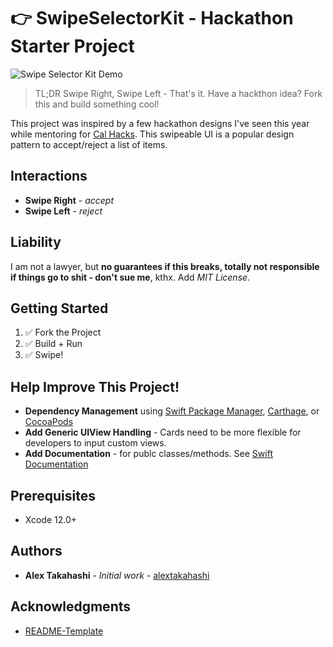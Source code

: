 # 👉 SwipeSelectorKit - Hackathon Starter Project

<img src="assets/2020_10_15_SwipeSelectorUIDemo.gif" alt="Swipe Selector Kit Demo" width=""/>

> TL;DR Swipe Right, Swipe Left - That's it.  Have a hackthon idea? Fork this and build something cool!

This project was inspired by a few hackathon designs I've seen this year while mentoring for [Cal Hacks](https://calhacks.io/).  This swipeable UI is a popular design pattern to accept/reject a list of items.

## Interactions
* **Swipe Right** - *accept*
* **Swipe Left** - *reject*

## Liability
I am not a lawyer, but **no guarantees if this breaks, totally not responsible if things go to shit - don't sue me**, kthx.  Add *MIT License*.

## Getting Started

1. ✅ Fork the Project
2. ✅ Build + Run 
3. ✅ Swipe!

## Help Improve This Project!

* **Dependency Management** using [Swift Package Manager](https://swift.org/package-manager/), [Carthage](https://github.com/Carthage/Carthage), or [CocoaPods](https://cocoapods.org/)
* **Add Generic UIView Handling** - Cards need to be more flexible for developers to input custom views.
* **Add Documentation** - for publc classes/methods.  See [Swift Documentation](https://nshipster.com/swift-documentation/)

## Prerequisites

* Xcode 12.0+

## Authors

* **Alex Takahashi** - *Initial work* - [alextakahashi](https://github.com/alextakahashi)

## Acknowledgments

* [README-Template](https://gist.github.com/PurpleBooth/109311bb0361f32d87a2)
